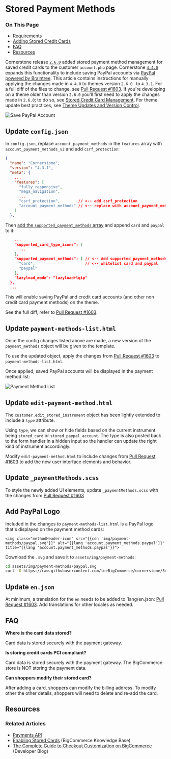 # Stored Payment Methods

<div class="otp" id="no-index">

### On This Page
- [Requirements](#requirements)
- [Adding Stored Credit Cards](#adding-stored-credit-cards)
- [FAQ](#faq)
- [Resources](#resources)

</div>

Cornerstone release [`2.6.0`](https://developer.bigcommerce.com/changelog#posts/cornerstone-2-6-0-release) added stored payment method management for saved credit cards to the customer `account.php` page. Cornerstone [`4.4.0`](https://developer.bigcommerce.com/changelog#posts/cornerstone-4-4-0-release) expands this functionality to include saving PayPal accounts via [PayPal powered by Braintree](https://support.bigcommerce.com/s/article/Connecting-with-PayPal-Powered-by-Braintre1). This article contains instructions for manually applying the changes made in `4.4.0` to themes version `2.6.0 ` to `4.3.1`. For a full diff of the files to change, see [Pull Request #1603](https://github.com/bigcommerce/cornerstone/pull/1603/files). If you're developing on a theme older than version `2.6.0` you'll first need to apply the changes made in `2.6.0`; to do so, see [Stored Credit Card Management](https://developer.bigcommerce.com/legacy/stencil-themes/stored-credit-card-management). For theme update best practices, see [Theme Updates and Version Control](https://developer.bigcommerce.com/stencil-docs/developing-further/theme-updates-and-version-control).

![Save PayPal Account](https://raw.githubusercontent.com/bigcommerce/dev-docs/master/assets/img/stored-credit-card-management02.png "Save PayPal Account")

## Update `config.json`

In `config.json`, replace `account_payment_methods` in the `features` array with `account_payment_methods_v2` and add `csrf_protection`:

```json
{
  "name": "Cornerstone",
  "version": "4.3.1",
  "meta": {
    ...
    "features": [
      "fully_responsive",
      "mega_navigation",
      ...
      "csrf_protection",        // <-- add csrf_protection
      "account_payment_methods" // <-- replace with account_payment_methods_v2
    ]
  },
```

Then [add the `supported_payment_methods` array](https://github.com/leeBigCommerce/cornerstone/blob/54f5681a6a15cd8477c51c6db9eb54ea3eb40972/config.json#L325) and append `card` and `paypal` to it:

```json
    ...
    "supported_card_type_icons": [
      ...
    ],
    "supported_payment_methods": [ // <-- Add supported_payment_methods array
      "card",                      // <-- whitelist card and paypal
      "paypal"
    ],
    "lazyload_mode": "lazyload+lqip"
  },
  ...
```

This will enable saving PayPal and credit card accounts (and other non credit card payment methods) on the theme.

See the full diff, refer to [Pull Request #1603](https://github.com/bigcommerce/cornerstone/pull/1603/files?file-filters%5B%5D=.html&file-filters%5B%5D=.json&file-filters%5B%5D=.md#diff-06b2d3b23dce96e1619d2b53d6c947ec).

## Update `payment-methods-list.html`
Once the config changes listed above are made, a new version of the `payment_methods` object will be given to the template.

To use the updated object, apply the changes from [Pull Request #1603](https://github.com/bigcommerce/cornerstone/pull/1603/files?file-filters%5B%5D=.html) to `payment-methods-list.html`.

Once applied, saved PayPal accounts will be displayed in the payment method list:

![Payment Method List](https://raw.githubusercontent.com/bigcommerce/dev-docs/master/assets/img/tored-credit-card-management01.png "Payment Method List")

## Update `edit-payment-method.html`
The `customer.edit_stored_instrument` object has been lightly extended to include a `type` attribute.

Using `type`, we can show or hide fields based on the current instrument being `stored_card` or `stored_paypal_account`. The type is also posted back to the form handler in a hidden input so the handler can update the right kind of instrument accordingly.

Modify `edit-payment-method.html` to include changes from [Pull Request #1603](https://github.com/bigcommerce/cornerstone/pull/1603/files?file-filters%5B%5D=.html) to add the new user interface elements and behavior.

## Update `_paymentMethods.scss`

To style the newly added UI elements, update `_paymentMethods.scss` with the changes from [Pull Request #1603](https://github.com/bigcommerce/cornerstone/pull/1603/files?file-filters%5B%5D=#diff-1c33ed0c69f228483a39fce2616e1942)

## Add PayPal Logo

Included in the changes to `payment-methods-list.html` is a PayPal logo that's displayed on the payment method cards:

```
<img class="methodHeader-icon" src="{{cdn 'img/payment-methods/paypal.svg'}}" alt="{{lang 'account.payment_methods.paypal'}}" title="{{lang 'account.payment_methods.paypal'}}">
```

Download the `.svg` and save it to `assets/img/payment-methods`:

```bash
cd assets/img/payment-methods/paypal.svg
curl -O https://raw.githubusercontent.com/leeBigCommerce/cornerstone/54f5681a6a15cd8477c51c6db9eb54ea3eb40972/assets/img/payment-methods/paypal.svg
```

## Update `en.json`
At minimum, a translation for the `en` needs to be added to `lang/en.json: [Pull Request #1603](https://github.com/bigcommerce/cornerstone/pull/1603/files?file-filters%5B%5D=.html&file-filters%5B%5D=.json&file-filters%5B%5D=.md#diff-b0d4c1fc9d8d2a5a213b27a72cf6c9fe). Add translations for other locales as needed.

## FAQ
**Where is the card data stored?**

Card data is stored securely with the payment gateway.

**Is storing credit cards PCI compliant?**

Card data is stored securely with the payment gateway. The BigCommerce store is NOT storing the payment data.

**Can shoppers modify their stored card?**

After adding a card, shoppers can modify the billing address. To modify other the other details, shoppers will need to delete and re-add the card.

## Resources

### Related Articles
* [Payments API](https://developer.bigcommerce.com/api-docs/payments/payments-api-overview)
* [Enabling Stored Cards](https://support.bigcommerce.com/s/article/Enabling-Stored-Credit-Cards) (BigCommerce Knowledge Base)
* [The Complete Guide to Checkout Customization on BigCommerce](https://medium.com/bigcommerce-developer-blog/the-complete-guide-to-checkout-customization-on-bigcommerce-6b566bc36fa9) (Developer Blog)
